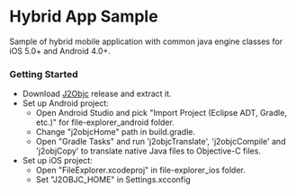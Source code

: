 # Hybrid App Sample

Sample of hybrid mobile application with common java engine classes for iOS 5.0+ and Android 4.0+.

### Getting Started

* Download [J2Objc](https://code.google.com/p/j2objc/) release and extract it.
* Set up Android project:
  * Open Android Studio and pick "Import Project (Eclipse ADT, Gradle, etc.)" for file-explorer_android folder.
  * Change "j2objcHome" path in build.gradle.
  * Open "Gradle Tasks" and run 'j2objcTranslate', 'j2objcCompile' and 'j2objCopy' to translate native Java files to Objective-C files.
* Set up iOS project:
  * Open "FileExplorer.xcodeproj" in file-explorer_ios folder.
  * Set "J2OBJC_HOME" in Settings.xcconfig
